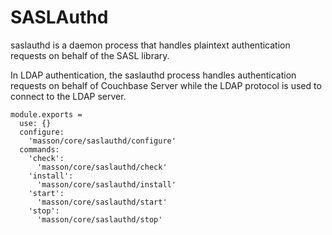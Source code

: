 
# SASLAuthd

saslauthd is a daemon process that handles plaintext authentication requests on 
behalf of the SASL library.

In LDAP authentication, the saslauthd process handles authentication requests 
on behalf of Couchbase Server while the LDAP protocol is used to connect to the 
LDAP server. 

    module.exports =
      use: {}
      configure:
        'masson/core/saslauthd/configure'
      commands:
        'check':
          'masson/core/saslauthd/check'
        'install':
          'masson/core/saslauthd/install'
        'start':
          'masson/core/saslauthd/start'
        'stop':
          'masson/core/saslauthd/stop'
